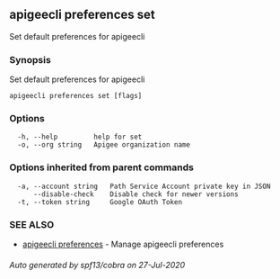 ## apigeecli preferences set

Set default preferences for apigeecli

### Synopsis

Set default preferences for apigeecli

```
apigeecli preferences set [flags]
```

### Options

```
  -h, --help         help for set
  -o, --org string   Apigee organization name
```

### Options inherited from parent commands

```
  -a, --account string   Path Service Account private key in JSON
      --disable-check    Disable check for newer versions
  -t, --token string     Google OAuth Token
```

### SEE ALSO

* [apigeecli preferences](apigeecli_preferences.md)	 - Manage apigeecli preferences

###### Auto generated by spf13/cobra on 27-Jul-2020
